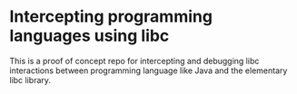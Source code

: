 # Intercepting programming languages using libc

This is a proof of concept repo for intercepting and debugging libc interactions between programming language like Java and the elementary libc library.